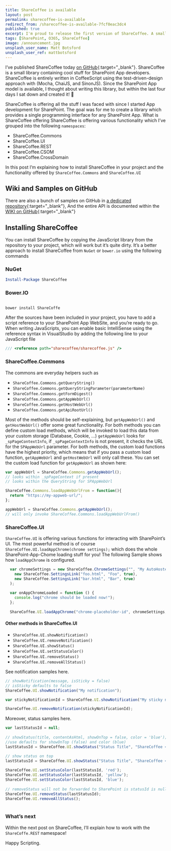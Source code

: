 ```yaml
---
title: ShareCoffee is available
layout: post
permalink: sharecoffee-is-available
redirect_from: /sharecoffee-is-available-7fcf0eac3dc4
published: true
excerpt: I'm proud to release the first version of ShareCoffee. A small but powerful library which unifies consumption of SharePoint's HTTP based APIs. In addition a bunch of helpers are included for the SharePoint App framework.
tags: [SharePoint, O365, ShareCoffee]
image: /announcement.jpg
unsplash_user_name: Matt Botsford
unsplash_user_ref: mattbotsford
---
```


I’ve published ShareCoffee today [on GitHub](http://github.com/ThorstenHans/ShareCoffee){:target="_blank"}. ShareCoffee is a small library containing cool stuff for SharePoint App developers. ShareCoffee is entirely written in CoffeeScript using the test-driven-design approach with (Mocha, ChaiJS, and SinonJS). Since the SharePoint App model is available, I thought about writing this library, but within the last four days I sat down and created it! 🙂

ShareCoffee is offering all the stuff I was faced with since I started App development for SharePoint. The goal was for me to create a library which provides a single programming interface for any SharePoint App. What is ShareCoffee offering ShareCoffee is offering various functionality which I’ve grouped into the following `namespaces`:

- ShareCoffee.Commons
- ShareCoffee.UI
- ShareCoffee.REST
- ShareCoffee.CSOM
- ShareCoffee.CrossDomain

In this post I’m explaining how to install ShareCoffee in your project and the functionality offered by `ShareCoffee.Commons` and `ShareCoffee.UI`

## Wiki and Samples on GitHub

There are also a bunch of samples on GitHub in [a dedicated repository](https://github.com/ThorstenHans/ShareCoffee.Samples){:target="_blank"}, And the entire API is documented within the [WIKI on GitHub](https://github.com/ThorstenHans/ShareCoffee/wiki){:target="_blank"}

## Installing ShareCoffee

You can install ShareCoffee by copying the JavaScript library from the repository to your project, which will work but it’s quite dirty. It’s a better approach to install ShareCoffee from `NuGet` or `bower.io` using the following commands

### NuGet

```powershell
Install-Package ShareCoffee

```

### Bower.IO

```bash

bower install ShareCoffe

```

After the sources have been included in your project, you have to add a script reference to your SharePoint App WebSite, and you’re ready to go. When writing JavaScripts, you can enable basic IntelliSense using the reference syntax in VisualStudio by adding the following line to your JavaScript file

```javascript
/// <reference path="sharecoffee/sharecoffee.js" />

```

### ShareCoffee.Commons

The commons are everyday helpers such as

- `ShareCoffee.Commons.getQueryString()`
- `ShareCoffee.Commons.getQueryStringParameter(parameterName)`
- `ShareCoffee.Commons.getFormDigest()`
- `ShareCoffee.Commons.getAppWebUrl()`
- `ShareCoffee.Commons.getHostWebUrl()`
- `ShareCoffee.Commons.getApiRootUrl()`

Most of the methods should be self-explaining, but `getAppWebUrl()` and `getHostWebUrl()` offer some great functionality. For both methods you can define custom load methods, which will be invoked to load this data from your custom storage (Database, Cookie, …)  `getAppWebUrl` looks for `_spPageContextInfo`, if `_spPageContextInfo` is not present, it checks the URL for the `SPAppWebUrl` parameter. For both methods, the custom load functions have the highest priority, which means that if you pass a custom load function, `getAppWebUrl` and `getHostWebUrl` will only call these. You can set the custom load function for `getAppWebUrl` as shown here:


```javascript
var appWebUrl = ShareCoffee.Commons.getAppWebUrl();
// looks within _spPageContext if present
// looks within the QueryString for SPAppWebUrl

ShareCoffee.Commons.loadAppWebUrlFrom = function(){
  return "https://my-appweb-url/";
};

appWebUrl = ShareCoffee.Commons.getAppWebUrl();
// will only invoke ShareCoffee.Commons.loadAppWebUrlFrom()

```

### ShareCoffee.UI

`ShareCoffee.UI` is offering various functions for interacting with SharePoint’s UI. The most powerful method is of course `ShareCoffee.UI.loadAppChrome(chrome settings);` which does the whole SharePoint-App-Chome loading stuff for you! The following Sample shows how `loadAppChrome` is configured.

```javascript
  var chromeSettings = new ShareCoffee.ChromeSettings("", "My AutoHosted SharePoint App",
    new ShareCoffee.SettingsLink("foo.html", "Foo", true),
    new ShareCoffee.SettingsLink("bar.html", "Bar", true)
  );
  
  var onAppChromeLoaded = function () {
    console.log("chrome should be loaded now!");
  };
  
  ShareCoffee.UI.loadAppChrome("chrome-placeholder-id", chromeSettings, onAppChromeLoaded);

```

#### Other methods in ShareCoffee.UI

- `ShareCoffee.UI.showNotification()`
- `ShareCoffee.UI.removeNotification()`
- `ShareCoffee.UI.showStatus()`
- `ShareCoffee.UI.setStatusColor()`
- `ShareCoffee.UI.removeStatus()`
- `ShareCoffee.UI.removeAllStatus()`

See notification samples here.

```javascript
// showNotification(message, isSticky = false)
// isSticky defaults to false
ShareCoffee.UI.showNotification("My notification");

var stickyNotificationId = ShareCoffee.UI.showNotification("My sticky notification", true);

ShareCoffee.UI.removeNotification(stickyNotificationId);

```

Moreover, status samples here.

```javascript
var lastStatusId = null;
 
// showStatus(title, contentAsHtml, showOnTop = false, color = 'blue');
//use defaults for showOnTop (false) and color (blue)
lastStatusId = ShareCoffee.UI.showStatus("Status Title", "ShareCoffee <b>Status</b>"); 

// show status on top
lastStatusId = ShareCoffee.UI.showStatus("Status Title", "ShareCoffee <b>Status</b> displayed on top", true);
 
ShareCoffee.UI.setStatusColor(lastStatusId, 'red');
ShareCoffee.UI.setStatusColor(lastStatusId, 'yellow');
ShareCoffee.UI.setStatusColor(lastStatusId, 'blue');
 
// removeStatus will not be forwarded to SharePoint is statusId is null or undefined
ShareCoffee.UI.removeStatus(lastStatusId);
ShareCoffee.UI.removeAllStatus();
 
```

### What’s next

Within the next post on ShareCoffee, I’ll explain how to work with the `ShareCoffe.REST` namespace!

Happy Scripting.


